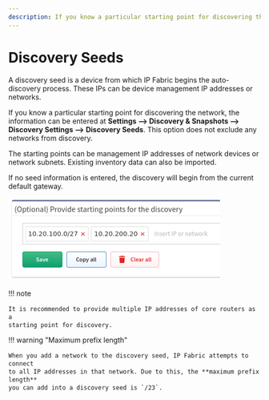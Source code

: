 ```yaml
---
description: If you know a particular starting point for discovering the network, the information can be entered. This option does not exclude any networks from...
---
```


# Discovery Seeds

A discovery seed is a device from which IP Fabric begins the auto-discovery process. These IPs can be device management IP addresses or networks.

If you know a particular starting point for discovering the network, the
information can be entered at **Settings --> Discovery & Snapshots --> Discovery
Settings --> Discovery Seeds**. This option does not exclude any networks from
discovery.

The starting points can be management IP addresses of network devices or
network subnets. Existing inventory data can also be imported.

If no seed information is entered, the discovery will begin from the
current default gateway.

![Discovery Seeds](discovery_seeds.png)

!!! note
    
    It is recommended to provide multiple IP addresses of core routers as a
    starting point for discovery.

!!! warning "Maximum prefix length"

    When you add a network to the discovery seed, IP Fabric attempts to connect
    to all IP addresses in that network. Due to this, the **maximum prefix length**
    you can add into a discovery seed is `/23`.
